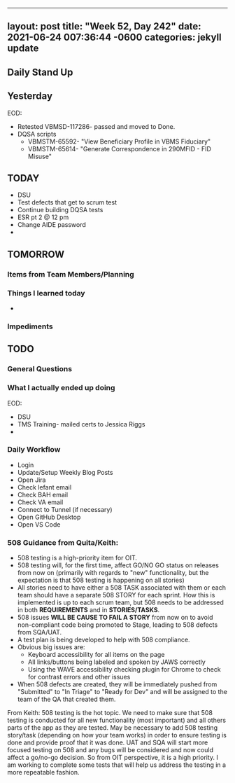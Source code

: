 
---
layout: post
title:  "Week 52, Day 242"
date:   2021-06-24 007:36:44 -0600
categories: jekyll update
---

## Daily Stand Up
## Yesterday
EOD:
* Retested VBMSD-117286- passed and moved to Done.
* DQSA scripts
  * VBMSTM-65592- "View Beneficiary Profile in VBMS Fiduciary"
  * VBMSTM-65614- "Generate Correspondence in 290MFID - FID Misuse"


## TODAY
 * DSU
 * Test defects that get to scrum test
 * Continue building DQSA tests
 * ESR pt 2 @ 12 pm
 * Change AIDE password
 * 
## TOMORROW

### Items from Team Members/Planning
 
### Things I learned today
* 
### Impediments
## TODO

### General Questions  

### What I actually ended up doing
EOD:
* DSU
* TMS Training- mailed certs to Jessica Riggs
* 

### Daily Workflow
* Login
* Update/Setup Weekly Blog Posts
* Open Jira
* Check lefant email
* Check BAH email
* Check VA email
* Connect to Tunnel (if necessary)
* Open GitHub Desktop
* Open VS Code

### 508 Guidance from Quita/Keith:
* 508 testing is a high-priority item for OIT.
* 508 testing will, for the first time, affect GO/NO GO status on releases from now on (primarily with regards to "new" functionality, but the expectation is that 508 testing is happening on all stories)
* All stories need to have either a 508 TASK associated with them or each team should have a separate 508 STORY for each sprint. How this is implemented is up to each scrum team, but 508 needs to be addressed in both **REQUIREMENTS** and in **STORIES/TASKS**.
* 508 issues **WILL BE CAUSE TO FAIL A STORY** from now on to avoid non-compliant code being promoted to Stage, leading to 508 defects from SQA/UAT.
* A test plan is being developed to help with 508 compliance. 
* Obvious big issues are:
  * Keyboard accessibility for all items on the page
  * All links/buttons being labeled and spoken by JAWS correctly
  * Using the WAVE accessibility checking plugin for Chrome to check for contrast errors and other issues
* When 508 defects are created, they will be immediately pushed from "Submitted" to "In Triage" to "Ready for Dev" and will be assigned to the team of the QA that created them.

From Keith:
508 testing is the hot topic.  We need to make sure that 508 testing is conducted for all new functionality (most important) and all others parts of the app as they are tested. May be necessary to add 508 testing story/task (depending on how your team works) in order to ensure testing is done and provide proof that it was done.
 UAT and SQA will start more focused testing on 508 and any bugs will be considered and now could affect a go/no-go decision.  So from OIT perspective, it is a high priority.  I am working to complete some tests that will help us address the testing in a more repeatable fashion.